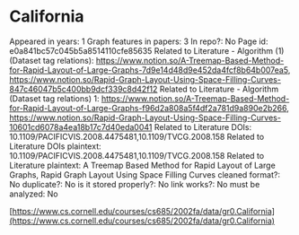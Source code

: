# California

Appeared in years: 1
Graph features in papers: 3
In repo?: No
Page id: e0a841bc57c045b5a8514110cfe85635
Related to Literature - Algorithm (1) (Dataset tag relations): https://www.notion.so/A-Treemap-Based-Method-for-Rapid-Layout-of-Large-Graphs-7d9e14d48d9e452da4fcf8b64b007ea5, https://www.notion.so/Rapid-Graph-Layout-Using-Space-Filling-Curves-847c46047b5c400bb9dcf339c8d42f12
Related to Literature - Algorithm (Dataset tag relations) 1: https://www.notion.so/A-Treemap-Based-Method-for-Rapid-Layout-of-Large-Graphs-f96d2a808a5f4df2a781d9a890e2b266, https://www.notion.so/Rapid-Graph-Layout-Using-Space-Filling-Curves-10601cd6078a4ea18b17c7d40eda0041
Related to Literature DOIs: 10.1109/PACIFICVIS.2008.4475481,10.1109/TVCG.2008.158
Related to Literature DOIs plaintext: 10.1109/PACIFICVIS.2008.4475481,10.1109/TVCG.2008.158
Related to Literature plaintext: A Treemap Based Method for Rapid Layout of Large Graphs, Rapid Graph Layout Using Space Filling Curves
cleaned format?: No
duplicate?: No
is it stored properly?: No
link works?: No
must be analyzed: No

[https://www.cs.cornell.edu/courses/cs685/2002fa/data/gr0.California](https://www.cs.cornell.edu/courses/cs685/2002fa/data/gr0.California)